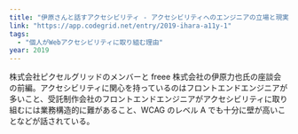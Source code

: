 ```yaml
---
title: "伊原さんと話すアクセシビリティ - アクセシビリティへのエンジニアの立場と現実 | CodeGrid"
link: "https://app.codegrid.net/entry/2019-ihara-a11y-1"
tags:
  - "個人がWebアクセシビリティに取り組む理由"
year: 2019
---
```


株式会社ピクセルグリッドのメンバーと freee 株式会社の伊原力也氏の座談会の前編。アクセシビリティに関心を持っているのはフロントエンドエンジニアが多いこと、受託制作会社のフロントエンドエンジニアがアクセシビリティに取り組むには業務構造的に難があること、WCAG のレベル A でも十分に壁が高いことなどが話されている。
